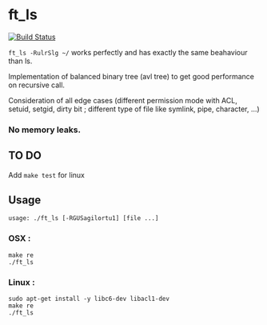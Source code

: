 # ft_ls

[![Build Status](https://travis-ci.org/hugohow/ft_ls.svg?branch=master)](https://travis-ci.org/hugohow/ft_ls)

`ft_ls -RulrSlg ~/` works perfectly and has exactly the same beahaviour than ls.

Implementation of balanced binary tree (avl tree) to get good performance on recursive call.

Consideration of all edge cases (different permission mode with ACL, setuid, setgid, dirty bit ; different type of file like symlink, pipe, character, ...)

### No memory leaks.


## TO DO

Add `make test` for linux

## Usage

```
usage: ./ft_ls [-RGUSagilortu1] [file ...]
```

### OSX :

```
make re
./ft_ls
```

### Linux :

```
sudo apt-get install -y libc6-dev libacl1-dev
make re
./ft_ls
```

